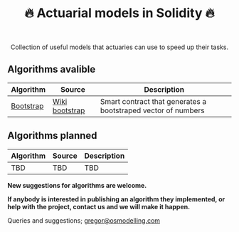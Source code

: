 <h1 align="center" style="border-botom: none">
  <b>
    🔥 Actuarial models in Solidity 🔥     
  </b>
</h1>

</br>

<p align="center">
  Collection of useful models that actuaries can use to speed up their tasks. 
</p>

## Algorithms avalible

| Algorithm              | Source                              | Description                                                            |
| ---------------------- | ----------------------------------- | ---------------------------------------------------------------------- |
| [Bootstrap]            | [Wiki bootstrap]                              | Smart contract that generates a bootstraped vector of numbers          |


[Bootstrap]: https://github.com/qnity/insurance_solidity/tree/main/bootstrap
[Wiki bootstrap]: https://en.wikipedia.org/wiki/Bootstrapping_(statistics)

## Algorithms planned

| Algorithm              | Source                              | Description                                                            |
| ---------------------- | ----------------------------------- | ---------------------------------------------------------------------- |
| TBD                    | TBD                                 | TBD                                                                    |

<b> New suggestions for algorithms are welcome. </b>

<b>If anybody is interested in publishing an algorithm they implemented, or help with the project, contact us and we will make it happen. </b>

Queries and suggestions; gregor@osmodelling.com
